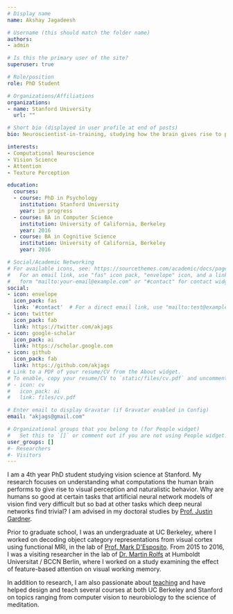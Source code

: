```yaml
---
# Display name
name: Akshay Jagadeesh

# Username (this should match the folder name)
authors:
- admin

# Is this the primary user of the site?
superuser: true

# Role/position
role: PhD Student

# Organizations/Affiliations
organizations:
- name: Stanford University
  url: ""

# Short bio (displayed in user profile at end of posts)
bio: Neuroscientist-in-training, studying how the brain gives rise to perception and behavior.

interests:
- Computational Neuroscience
- Vision Science 
- Attention
- Texture Perception

education:
  courses:
  - course: PhD in Psychology
    institution: Stanford University
    year: in progress
  - course: BA in Computer Science
    institution: University of California, Berkeley
    year: 2016
  - course: BA in Cognitive Science
    institution: University of California, Berkeley
    year: 2016

# Social/Academic Networking
# For available icons, see: https://sourcethemes.com/academic/docs/page-builder/#icons
#   For an email link, use "fas" icon pack, "envelope" icon, and a link in the
#   form "mailto:your-email@example.com" or "#contact" for contact widget.
social:
- icon: envelope
  icon_pack: fas
  link: '#contact'  # For a direct email link, use "mailto:test@example.org".
- icon: twitter
  icon_pack: fab
  link: https://twitter.com/akjags
- icon: google-scholar
  icon_pack: ai
  link: https://scholar.google.com
- icon: github
  icon_pack: fab
  link: https://github.com/akjags
# Link to a PDF of your resume/CV from the About widget.
# To enable, copy your resume/CV to `static/files/cv.pdf` and uncomment the lines below.
# - icon: cv
#   icon_pack: ai
#   link: files/cv.pdf

# Enter email to display Gravatar (if Gravatar enabled in Config)
email: "akjags@gmail.com"

# Organizational groups that you belong to (for People widget)
#   Set this to `[]` or comment out if you are not using People widget.
user_groups: []
#- Researchers
#- Visitors
---
```

I am a 4th year PhD student studying vision science at Stanford. My research focuses on understanding what computations the human brain performs to give rise to visual perception and naturalistic behavior. Why are humans so good at certain tasks that artificial neural network models of vision find very difficult but so bad at other tasks which deep neural networks find trivial? I am advised in my doctoral studies by [Prof. Justin Gardner](https://gru.stanford.edu).

Prior to graduate school, I was an undergraduate at UC Berkeley, where I worked on decoding object category representations from visual cortex using functional MRI, in the lab of [Prof. Mark D'Esposito](http://despolab.berkeley.edu). From 2015 to 2016, I was a visiting researcher in the lab of [Dr. Martin Rolfs](www.martinrolfs.de) at Humboldt Universitat / BCCN Berlin, where I worked on a study examining the effect of feature-based attention on visual working memory.

In addition to research, I am also passionate about [teaching](#teaching) and have helped design and teach several courses at both UC Berkeley and Stanford on topics ranging from computer vision to neurobiology to the science of meditation.
